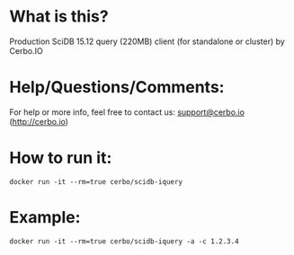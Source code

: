 # What is this?

Production SciDB 15.12 query (220MB) client (for standalone or cluster) by Cerbo.IO

# Help/Questions/Comments:
For help or more info, feel free to contact us: support@cerbo.io (http://cerbo.io)

# How to run it:
```
docker run -it --rm=true cerbo/scidb-iquery
```

# Example:
```
docker run -it --rm=true cerbo/scidb-iquery -a -c 1.2.3.4
```
